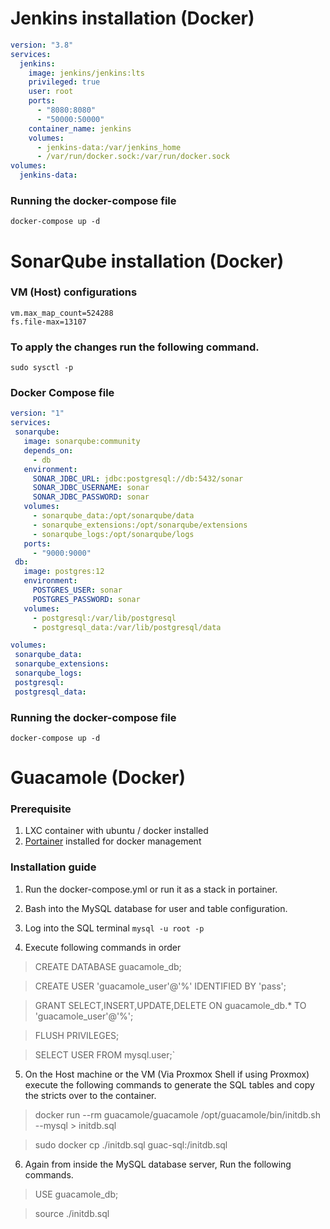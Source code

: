# Jenkins installation (Docker)

``` yml
version: "3.8"
services:
  jenkins:
    image: jenkins/jenkins:lts
    privileged: true
    user: root
    ports:
      - "8080:8080"
      - "50000:50000"
    container_name: jenkins
    volumes: 
      - jenkins-data:/var/jenkins_home
      - /var/run/docker.sock:/var/run/docker.sock
volumes: 
  jenkins-data:
```
### Running the docker-compose file
`docker-compose up -d`   

# SonarQube installation (Docker)

### VM (Host) configurations
 `vm.max_map_count=524288`   
 `fs.file-max=13107`
### To apply the changes run the following command.
 `sudo sysctl -p`  

 ### Docker Compose file
 
 ```yml
version: "1"
services:
  sonarqube:
    image: sonarqube:community
    depends_on:
      - db
    environment:
      SONAR_JDBC_URL: jdbc:postgresql://db:5432/sonar
      SONAR_JDBC_USERNAME: sonar
      SONAR_JDBC_PASSWORD: sonar
    volumes:
      - sonarqube_data:/opt/sonarqube/data
      - sonarqube_extensions:/opt/sonarqube/extensions
      - sonarqube_logs:/opt/sonarqube/logs
    ports:
      - "9000:9000"
  db:
    image: postgres:12
    environment:
      POSTGRES_USER: sonar
      POSTGRES_PASSWORD: sonar
    volumes:
      - postgresql:/var/lib/postgresql
      - postgresql_data:/var/lib/postgresql/data

volumes:
  sonarqube_data:
  sonarqube_extensions:
  sonarqube_logs:
  postgresql:
  postgresql_data:
```

### Running the docker-compose file
`docker-compose up -d`

# Guacamole (Docker)

### Prerequisite
1. LXC container with ubuntu / docker installed
2. [Portainer](https://docs.portainer.io/start/install-ce/server/docker/linux) installed for docker management

### Installation guide
1. Run the docker-compose.yml or run it as a stack in portainer.
2. Bash into the MySQL database for user and table configuration.

3. Log into the SQL terminal `mysql -u root -p`
4. Execute following commands in order

>CREATE DATABASE guacamole_db;

>CREATE USER 'guacamole_user'@'%' IDENTIFIED BY 'pass';

>GRANT SELECT,INSERT,UPDATE,DELETE ON guacamole_db.* TO 'guacamole_user'@'%';

>FLUSH PRIVILEGES;

>SELECT USER FROM mysql.user;`

5. On the Host machine or the VM (Via Proxmox Shell if using Proxmox) execute the following commands to generate the SQL tables and copy the stricts over to the container.

>docker run --rm guacamole/guacamole /opt/guacamole/bin/initdb.sh --mysql > initdb.sql

>sudo docker cp ./initdb.sql guac-sql:/initdb.sql

6. Again from inside the MySQL database server, Run the following commands.

>USE guacamole_db;

>source ./initdb.sql



